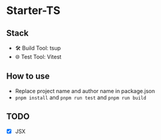 # Starter-TS

## Stack

+ 🛠️ Build Tool: tsup
+ 🌐 Test Tool: Vitest

## How to use
+ Replace project name and author name in package.json
+ `pnpm install` and `pnpm run test` and `pnpm run build`

## TODO

- [x] JSX

